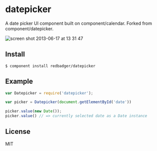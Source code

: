 # datepicker

A date picker UI component built on component/calendar. Forked from component/datepicker.

![screen shot 2013-06-17 at 13 31 47](https://f.cloud.github.com/assets/574696/661644/4593118a-d739-11e2-9bdf-4b91b99b8a38.png)

## Install

```
$ component install redbadger/datepicker
```

## Example

``` javascript
var Datepicker = require('datepicker');

var picker = Datepicker(document.getElementById('date'))

picker.value(new Date());
picker.value() // => currently selected date as a Date instance

```

## License

  MIT
